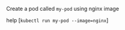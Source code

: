 
Create a pod called `my-pod` using nginx image











help
[`kubectl run my-pod --image=nginx`]